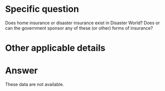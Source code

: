 # Specific question #

Does home insurance or disaster insurance exist in Disaster World? Does or can the government sponsor any of these (or other) forms of insurance?


# Other applicable details #

# Answer # 

These data are not available.